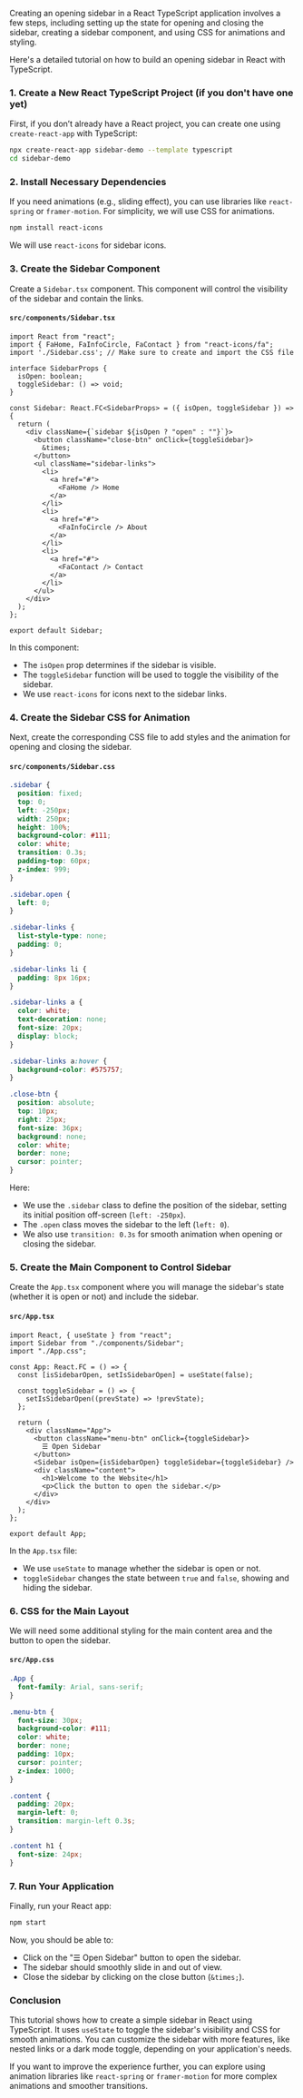 Creating an opening sidebar in a React TypeScript application involves a few steps, including setting up the state for opening and closing the sidebar, creating a sidebar component, and using CSS for animations and styling.

Here's a detailed tutorial on how to build an opening sidebar in React with TypeScript.

### 1. **Create a New React TypeScript Project (if you don't have one yet)**

First, if you don’t already have a React project, you can create one using `create-react-app` with TypeScript:

```bash
npx create-react-app sidebar-demo --template typescript
cd sidebar-demo
```

### 2. **Install Necessary Dependencies**

If you need animations (e.g., sliding effect), you can use libraries like `react-spring` or `framer-motion`. For simplicity, we will use CSS for animations.

```bash
npm install react-icons
```

We will use `react-icons` for sidebar icons.

### 3. **Create the Sidebar Component**

Create a `Sidebar.tsx` component. This component will control the visibility of the sidebar and contain the links.

#### `src/components/Sidebar.tsx`

```tsx
import React from "react";
import { FaHome, FaInfoCircle, FaContact } from "react-icons/fa";
import './Sidebar.css'; // Make sure to create and import the CSS file

interface SidebarProps {
  isOpen: boolean;
  toggleSidebar: () => void;
}

const Sidebar: React.FC<SidebarProps> = ({ isOpen, toggleSidebar }) => {
  return (
    <div className={`sidebar ${isOpen ? "open" : ""}`}>
      <button className="close-btn" onClick={toggleSidebar}>
        &times;
      </button>
      <ul className="sidebar-links">
        <li>
          <a href="#">
            <FaHome /> Home
          </a>
        </li>
        <li>
          <a href="#">
            <FaInfoCircle /> About
          </a>
        </li>
        <li>
          <a href="#">
            <FaContact /> Contact
          </a>
        </li>
      </ul>
    </div>
  );
};

export default Sidebar;
```

In this component:
- The `isOpen` prop determines if the sidebar is visible.
- The `toggleSidebar` function will be used to toggle the visibility of the sidebar.
- We use `react-icons` for icons next to the sidebar links.

### 4. **Create the Sidebar CSS for Animation**

Next, create the corresponding CSS file to add styles and the animation for opening and closing the sidebar.

#### `src/components/Sidebar.css`

```css
.sidebar {
  position: fixed;
  top: 0;
  left: -250px;
  width: 250px;
  height: 100%;
  background-color: #111;
  color: white;
  transition: 0.3s;
  padding-top: 60px;
  z-index: 999;
}

.sidebar.open {
  left: 0;
}

.sidebar-links {
  list-style-type: none;
  padding: 0;
}

.sidebar-links li {
  padding: 8px 16px;
}

.sidebar-links a {
  color: white;
  text-decoration: none;
  font-size: 20px;
  display: block;
}

.sidebar-links a:hover {
  background-color: #575757;
}

.close-btn {
  position: absolute;
  top: 10px;
  right: 25px;
  font-size: 36px;
  background: none;
  color: white;
  border: none;
  cursor: pointer;
}
```

Here:
- We use the `.sidebar` class to define the position of the sidebar, setting its initial position off-screen (`left: -250px`).
- The `.open` class moves the sidebar to the left (`left: 0`).
- We also use `transition: 0.3s` for smooth animation when opening or closing the sidebar.

### 5. **Create the Main Component to Control Sidebar**

Create the `App.tsx` component where you will manage the sidebar's state (whether it is open or not) and include the sidebar.

#### `src/App.tsx`

```tsx
import React, { useState } from "react";
import Sidebar from "./components/Sidebar";
import "./App.css";

const App: React.FC = () => {
  const [isSidebarOpen, setIsSidebarOpen] = useState(false);

  const toggleSidebar = () => {
    setIsSidebarOpen((prevState) => !prevState);
  };

  return (
    <div className="App">
      <button className="menu-btn" onClick={toggleSidebar}>
        ☰ Open Sidebar
      </button>
      <Sidebar isOpen={isSidebarOpen} toggleSidebar={toggleSidebar} />
      <div className="content">
        <h1>Welcome to the Website</h1>
        <p>Click the button to open the sidebar.</p>
      </div>
    </div>
  );
};

export default App;
```

In the `App.tsx` file:
- We use `useState` to manage whether the sidebar is open or not.
- `toggleSidebar` changes the state between `true` and `false`, showing and hiding the sidebar.

### 6. **CSS for the Main Layout**

We will need some additional styling for the main content area and the button to open the sidebar.

#### `src/App.css`

```css
.App {
  font-family: Arial, sans-serif;
}

.menu-btn {
  font-size: 30px;
  background-color: #111;
  color: white;
  border: none;
  padding: 10px;
  cursor: pointer;
  z-index: 1000;
}

.content {
  padding: 20px;
  margin-left: 0;
  transition: margin-left 0.3s;
}

.content h1 {
  font-size: 24px;
}
```

### 7. **Run Your Application**

Finally, run your React app:

```bash
npm start
```

Now, you should be able to:
- Click on the "☰ Open Sidebar" button to open the sidebar.
- The sidebar should smoothly slide in and out of view.
- Close the sidebar by clicking on the close button (`&times;`).

### Conclusion

This tutorial shows how to create a simple sidebar in React using TypeScript. It uses `useState` to toggle the sidebar's visibility and CSS for smooth animations. You can customize the sidebar with more features, like nested links or a dark mode toggle, depending on your application's needs.

If you want to improve the experience further, you can explore using animation libraries like `react-spring` or `framer-motion` for more complex animations and smoother transitions.